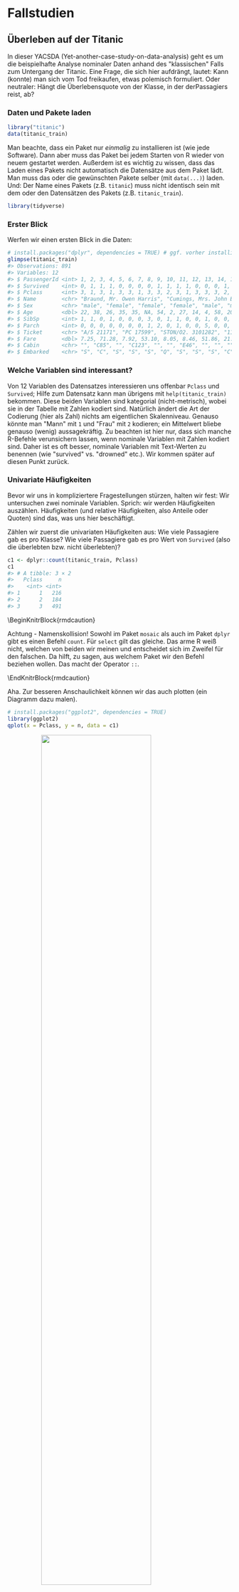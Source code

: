 

# Fallstudien

## Überleben auf der Titanic
In dieser YACSDA (Yet-another-case-study-on-data-analysis) geht es um die beispielhafte Analyse nominaler Daten anhand des "klassischen" Falls zum Untergang der Titanic. Eine Frage, die sich hier aufdrängt, lautet: Kann (konnte) man sich vom Tod freikaufen, etwas polemisch formuliert. Oder neutraler: Hängt die Überlebensquote von der Klasse, in der derPassagiers reist, ab?



### Daten und Pakete laden



```r
library("titanic")
data(titanic_train)
```

Man beachte, dass ein Paket nur *einmalig* zu installieren ist (wie jede Software). Dann aber muss das Paket bei jedem Starten von R wieder von neuem gestartet werden. Außerdem ist es wichtig zu wissen, dass das Laden eines Pakets nicht automatisch die Datensätze aus dem Paket lädt. Man muss das oder die gewünschten Pakete selber (mit `data(...)`) laden. Und: Der Name eines Pakets (z.B. `titanic`) muss nicht identisch sein mit dem oder den Datensätzen des Pakets (z.B. `titanic_train`).


```r
library(tidyverse)
```


### Erster Blick
Werfen wir einen ersten Blick in die Daten:
  

```r
# install.packages("dplyr", dependencies = TRUE) # ggf. vorher installieren
glimpse(titanic_train)
#> Observations: 891
#> Variables: 12
#> $ PassengerId <int> 1, 2, 3, 4, 5, 6, 7, 8, 9, 10, 11, 12, 13, 14, 15,...
#> $ Survived    <int> 0, 1, 1, 1, 0, 0, 0, 0, 1, 1, 1, 1, 0, 0, 0, 1, 0,...
#> $ Pclass      <int> 3, 1, 3, 1, 3, 3, 1, 3, 3, 2, 3, 1, 3, 3, 3, 2, 3,...
#> $ Name        <chr> "Braund, Mr. Owen Harris", "Cumings, Mrs. John Bra...
#> $ Sex         <chr> "male", "female", "female", "female", "male", "mal...
#> $ Age         <dbl> 22, 38, 26, 35, 35, NA, 54, 2, 27, 14, 4, 58, 20, ...
#> $ SibSp       <int> 1, 1, 0, 1, 0, 0, 0, 3, 0, 1, 1, 0, 0, 1, 0, 0, 4,...
#> $ Parch       <int> 0, 0, 0, 0, 0, 0, 0, 1, 2, 0, 1, 0, 0, 5, 0, 0, 1,...
#> $ Ticket      <chr> "A/5 21171", "PC 17599", "STON/O2. 3101282", "1138...
#> $ Fare        <dbl> 7.25, 71.28, 7.92, 53.10, 8.05, 8.46, 51.86, 21.07...
#> $ Cabin       <chr> "", "C85", "", "C123", "", "", "E46", "", "", "", ...
#> $ Embarked    <chr> "S", "C", "S", "S", "S", "Q", "S", "S", "S", "C", ...
```

### Welche Variablen sind interessant?
Von 12 Variablen des Datensatzes interessieren uns offenbar `Pclass` und `Survived`; Hilfe zum Datensatz kann man übrigens mit `help(titanic_train)` bekommen. Diese beiden Variablen sind kategorial (nicht-metrisch), wobei sie in der Tabelle mit Zahlen kodiert sind. Natürlich ändert die Art der Codierung (hier als Zahl) nichts am eigentlichen Skalenniveau. Genauso könnte man "Mann" mit `1` und "Frau" mit `2` kodieren; ein Mittelwert bliebe genauso (wenig) aussagekräftig. Zu beachten ist hier nur, dass sich manche R-Befehle verunsichern lassen, wenn nominale Variablen mit Zahlen kodiert sind. Daher ist es oft besser, nominale Variablen mit Text-Werten zu benennen (wie "survived" vs. "drowned" etc.). Wir kommen später auf diesen Punkt zurück.

### Univariate Häufigkeiten
Bevor wir uns in kompliziertere Fragestellungen stürzen, halten wir fest: Wir untersuchen zwei nominale Variablen. Sprich: wir werden Häufigkeiten auszählen. Häufigkeiten (und relative Häufigkeiten, also Anteile oder Quoten) sind das, was uns hier beschäftigt.

Zählen wir zuerst die univariaten Häufigkeiten aus: Wie viele Passagiere gab es pro Klasse? Wie viele Passagiere gab es pro Wert von `Survived` (also die überlebten bzw. nicht überlebten)?


```r
c1 <- dplyr::count(titanic_train, Pclass)
c1
#> # A tibble: 3 × 2
#>   Pclass     n
#>    <int> <int>
#> 1      1   216
#> 2      2   184
#> 3      3   491
```


\BeginKnitrBlock{rmdcaution}<div class="rmdcaution">Achtung - Namenskollision! Sowohl im Paket `mosaic` als auch im Paket `dplyr` gibt es einen Befehl `count`. Für `select` gilt das gleiche. Das arme R weiß nicht, welchen von beiden wir meinen und entscheidet sich im Zweifel für den falschen. Da hilft, zu sagen, aus welchem Paket wir den Befehl beziehen wollen. Das macht der Operator `::`.
</div>\EndKnitrBlock{rmdcaution}


Aha. Zur besseren Anschaulichkeit können wir das auch plotten (ein Diagramm dazu malen). 


```r
# install.packages("ggplot2", dependencies = TRUE)
library(ggplot2)
qplot(x = Pclass, y = n, data = c1)
```

<img src="075_Fallstudie_Titanic_files/figure-html/plot-titanic1-1.png" width="70%" style="display: block; margin: auto;" />

Der Befehl `qplot` zeichnet automatisch Punkte, wenn auf beiden Achsen "Zahlen-Variablen" stehen (also Variablen, die keinen "Text", sondern nur Zahlen beinhalten. In R sind das Variablen vom Typ `int` (integer), also Ganze Zahlen oder vom Typ `num` (numeric), also reelle Zahlen).


```r

c2 <- dplyr::count(titanic_train, Survived)
c2
#> # A tibble: 2 × 2
#>   Survived     n
#>      <int> <int>
#> 1        0   549
#> 2        1   342
```

Man beachte, dass der Befehl `count` stehts eine Tabelle (data.frame bzw. `tibble`) verlangt und zurückliefert.


### Bivariate Häufigkeiten
OK, gut. Jetzt wissen wir die Häufigkeiten pro Wert von `Survived` (dasselbe gilt für `Pclass`). Eigentlich interessiert uns aber die Frage, ob sich die relativen Häufigkeiten der Stufen von `Pclass` innerhalb der Stufen von `Survived` unterscheiden. Einfacher gesagt: Ist der Anteil der Überlebenden in der 1. Klasse größer als in der 3. Klasse?

Zählen wir zuerst die Häufigkeiten für alle Kombinationen von `Survived` und `Pclass`:
  

```r
c3 <- dplyr::count(titanic_train, Survived, Pclass)
c3
#> Source: local data frame [6 x 3]
#> Groups: Survived [?]
#> 
#>   Survived Pclass     n
#>      <int>  <int> <int>
#> 1        0      1    80
#> 2        0      2    97
#> 3        0      3   372
#> 4        1      1   136
#> 5        1      2    87
#> 6        1      3   119
```

Da `Pclass` 3 Stufen hat (1., 2. und 3. Klasse) und innerhalb jeder dieser 3 Klassen es die Gruppe der Überlebenden und der Nicht-Überlebenden gibt, haben wir insgesamt 3*2=6 Gruppen.

Es ist hilfreich, sich diese Häufigkeiten wiederum zu plotten; wir nehmen den gleichen Befehl wie oben.


```r
qplot(x = Pclass, y = n, data = c3)
```

<img src="075_Fallstudie_Titanic_files/figure-html/unnamed-chunk-5-1.png" width="70%" style="display: block; margin: auto;" />

Hm, nicht so hilfreich. Schöner wäre, wenn wir (farblich) erkennen könnten, welcher Punkt für "Überlebt" und welcher Punkt für "Nicht-Überlebt" steht. Mit `qplot` geht das recht einfach: Wir sagen der Funktion `qplot`, dass die Farbe (`color`) der Punkte den Stufen von `Survived` zugeordnet werden sollen:
  

```r
qplot(x = Pclass, y = n, color = Survived, data = c3)
```

<img src="075_Fallstudie_Titanic_files/figure-html/unnamed-chunk-6-1.png" width="70%" style="display: block; margin: auto;" />

Viel besser. Was noch stört, ist, dass `Survived` als metrische Variable verstanden wird. Das Farbschema lässt Nuancen, feine Farbschattierungen, zu. Für nominale Variablen macht das keinen Sinn; es gibt da keine Zwischentöne. Tot ist tot, lebendig ist lebendig. Wir sollten daher der Funktion sagen, dass es sich um nominale Variablen handelt:
  

```r
qplot(x = factor(Pclass), y = n, color = factor(Survived), data = c3)
```

<img src="075_Fallstudie_Titanic_files/figure-html/unnamed-chunk-7-1.png" width="70%" style="display: block; margin: auto;" />

Viel besser. Jetzt noch ein bisschen Schnickschnack:
  
  

```r
qplot(x = factor(Pclass), y = n, color = factor(Survived), data = c3) + 
  labs(x = "Klasse", 
       title = "Überleben auf der Titanic",
       colour = "Überlebt?")
```

<img src="075_Fallstudie_Titanic_files/figure-html/unnamed-chunk-8-1.png" width="70%" style="display: block; margin: auto;" />


### Signifikanztest

Manche Leute mögen Signifikanztests. Ich persönlich stehe ihnen kritisch gegenüber, da ein p-Wert eine Funktion der Stichprobengröße ist und außerdem zumeist missverstanden wird (er gibt *nicht* die Wahrscheinlichkeit der getesteten Hypothese an, was die Frage aufwirft, warum er mich dann interessieren sollte). Aber seisdrum, berechnen wir mal einen p-Wert. Es gibt mehrere statistische Tests, die sich hier potenziell anböten (was die Frage nach der Objektivität von statistischen Tests in ein ungünstiges Licht rückt). Nehmen wir den $\chi^2$-Test.


```r
chisq.test(titanic_train$Survived, titanic_train$Pclass)
#> 
#> 	Pearson's Chi-squared test
#> 
#> data:  titanic_train$Survived and titanic_train$Pclass
#> X-squared = 100, df = 2, p-value <2e-16
```

Der p-Wert ist kleiner als 5%, daher entscheiden wir uns, entsprechend der üblichen Gepflogenheit, gegen die H0 und für die H1: "Es gibt einen Zusammenhang von Überlebensrate und Passagierklasse".


### Effektstärke
Abgesehen von der Signifikanz, und interessanter, ist die Frage, wie sehr die Variablen zusammenhängen. Für Häufigkeitsanalysen mit 2*2-Feldern bietet sich das "Odds Ratio" (OR), das Chancenverhältnis an. Das Chancen-Verhältnis beantwortet die Frage: "Um welchen Faktor ist die Überlebenschance in der einen Klasse größer als in der anderen Klasse?". Eine interessante Frage, als schauen wir es uns an. 

Das OR ist nur definiert für 2*2-Häufigkeitstabellen, daher müssen wir die Anzahl der Passagierklassen von 3 auf 2 verringern. Nehmen wir nur 1. und 3. Klasse, um den vermuteten Effekt deutlich herauszuschälen:
  

```r
t2 <- filter(titanic_train, Pclass != 2)  # "!=" heißt "nicht"
```

Alternativ (synonym) könnten wir auch schreiben:
  

```r
t2 <- filter(titanic_train, Pclass == 1 | Pclass == 3)  # "|" heißt "oder"
```

Und dann zählen wir wieder die Häufigkeiten aus pro Gruppe:
  

```r
c4 <- dplyr::count(t2, Pclass)
c4
#> # A tibble: 2 × 2
#>   Pclass     n
#>    <int> <int>
#> 1      1   216
#> 2      3   491
```


Schauen wir nochmal den p-Wert an, da wir jetzt ja mit einer veränderten Datentabelle operieren:
  

```r
chisq.test(t2$Survived, t2$Pclass)
#> 
#> 	Pearson's Chi-squared test with Yates' continuity correction
#> 
#> data:  t2$Survived and t2$Pclass
#> X-squared = 100, df = 1, p-value <2e-16
```

Ein $\chi^2$-Wert von ~96 bei einem *n* von 707.

Dann berechnen wir die Effektstärke (OR) mit dem Paket `compute.es` (muss ebenfalls installiert sein).

```r
library(compute.es)
chies(chi.sq = 96, n = 707)
#> Mean Differences ES: 
#>  
#>  d [ 95 %CI] = 0.79 [ 0.63 , 0.95 ] 
#>   var(d) = 0.01 
#>   p-value(d) = 0 
#>   U3(d) = 78.6 % 
#>   CLES(d) = 71.2 % 
#>   Cliff's Delta = 0.42 
#>  
#>  g [ 95 %CI] = 0.79 [ 0.63 , 0.95 ] 
#>   var(g) = 0.01 
#>   p-value(g) = 0 
#>   U3(g) = 78.6 % 
#>   CLES(g) = 71.2 % 
#>  
#>  Correlation ES: 
#>  
#>  r [ 95 %CI] = 0.37 [ 0.3 , 0.43 ] 
#>   var(r) = 0 
#>   p-value(r) = 0 
#>  
#>  z [ 95 %CI] = 0.39 [ 0.31 , 0.46 ] 
#>   var(z) = 0 
#>   p-value(z) = 0 
#>  
#>  Odds Ratio ES: 
#>  
#>  OR [ 95 %CI] = 4.21 [ 3.15 , 5.61 ] 
#>   p-value(OR) = 0 
#>  
#>  Log OR [ 95 %CI] = 1.44 [ 1.15 , 1.73 ] 
#>   var(lOR) = 0.02 
#>   p-value(Log OR) = 0 
#>  
#>  Other: 
#>  
#>  NNT = 3.57 
#>  Total N = 707
```

Die Chance zu überleben ist also in der 1. Klasse mehr als 4 mal so hoch wie in der 3. Klasse. Es scheint: Money buys you live...


### Logististische Regression
Berechnen wir noch das Odds Ratio mit Hilfe der logistischen Regression. Zum Einstieg: Ignorieren Sie die folgende Syntax und schauen Sie sich das Diagramm an. Hier sehen wir die (geschätzten) Überlebens-Wahrscheinlichkeiten für Passagiere der 1. Klasse vs. Passagiere der 3. Klasse.


```r
titanic2 <- titanic_train %>% 
  filter(Pclass %in% c(1,3)) %>% 
  mutate(Pclass = factor(Pclass))

glm1 <- glm(data = titanic2, 
            formula = Survived ~ Pclass, 
            family = "binomial")

exp(coef(glm1))
#> (Intercept)     Pclass3 
#>       1.700       0.188

titanic2$pred_prob <- predict(glm1, type = "response")
```


<img src="075_Fallstudie_Titanic_files/figure-html/fig-titanic-1.png" width="70%" style="display: block; margin: auto;" />

Wir sehen, dass die Überlebens-Wahrscheinlichkeit in der 1. Klasse höher ist als in der 3. Klasse. Optisch grob geschätzt, ~60% in der 1. Klasse und ~25% in der 3. Klasse.

Schauen wir uns die logistische Regression an: Zuerst haben wir den Datensatz auf die Zeilen beschränkt, in denen Personen aus der 1. und 3. Klasse vermerkt sind (zwecks Vergleichbarkeit zu oben). Dann haben wir mit `glm` und `family = "binomial"` eine *logistische* Regression angefordert. Man beachte, dass der Befehl sehr ähnlich zur normalen Regression (`lm(...)`) ist.

Da die Koeffizienten in der Logit-Form zurückgegeben werden, haben wir sie mit der Exponential-Funktion in die "normale" Odds-Form gebracht (delogarithmiert, boa). Wir sehen, dass die Überlebens-*Chance* (Odds) 1.7 zu 1 betrug - bei der *ersten* Stufe von `Pclass` (`1`)^[Darum haben wir `Pclass` in eine Faktor-Variable umgewandelt. Die "erste Klasse" ist jetzt die Referenzklasse, also sozusagen x = 0. Hätten wir `Pclass` als numerische Variable beibehalten, so würde der Achsenabschnitt die Überlebensrat für die "nullte" Klasse geben, was wenig Sinn macht.]; von 27 Menschen überlebten in dieser Gruppe also 17 (17/27 = .63 Überlebens-*Wahrscheinlichkeit*); s. `Intercept`; der Achsenabschnitt gibt den Odds an, wenn die Prädiktor-Variable(n) den Wert "Null" hat/ haben, bzw. die erste Ausprägung, hier 1. 

Im Vergleich dazu wird die Überlebens-Chance deutlich schlechter, wenn man die nächste Gruppe von `Pclass` (3) betrachtet. Die Odds verändern sich um den Faktor ~0.2. Da der Faktor *kleiner* als 1 ist, ist das kein gutes Zeichen. Die Überlebens-Chance *sinkt*; etwas genauer auf: 1.7 * 0.2 ≈ 0.34. Das heißt, die Überlebens-Chance ist in der 3. Klasse nur noch ca. 1 zu 3 (Überlebens-Wahrscheinlichkeit: ~25%).

Komfortabler können wir uns die Überlebens-*Wahrscheinlichkeiten* mit der Funktion `predict` ausgeben lassen.


```r
predict(glm1, newdata = data.frame(Pclass = factor("1")), type = "response")
#>    1 
#> 0.63
predict(glm1, newdata = data.frame(Pclass = factor("3")), type = "response")
#>     1 
#> 0.242
```

Alternativ kann man die Häufigkeiten auch noch "per Hand" bestimmen: 
  

```r
titanic_train %>% 
  filter(Pclass %in% c(1,3)) %>% 
  dplyr::select(Survived, Pclass) %>% 
  group_by(Pclass, Survived) %>% 
  summarise(n = n() ) %>% 
  mutate(Anteil = n / sum(n))
#> Source: local data frame [4 x 4]
#> Groups: Pclass [2]
#> 
#>   Pclass Survived     n Anteil
#>    <int>    <int> <int>  <dbl>
#> 1      1        0    80  0.370
#> 2      1        1   136  0.630
#> 3      3        0   372  0.758
#> 4      3        1   119  0.242
```


Übersetzen wir dies Syntax auf Deutsch:


\BeginKnitrBlock{rmdpseudocode}<div class="rmdpseudocode">Nehme den Datensatz "titanic_train" UND DANN  
Filtere nur die 1. und die 3. Klasse heraus UND DANN  
wähle nur die Spalten "Survived" und "Pclass" UND DANN  
gruppiere nach "Pclass" und "Survived" UND DANN  
zähle die Häufigkeiten für jede dieser Gruppen aus UND DANN  
berechne den Anteil an Überlebenden bzw. Nicht-Überlebenden  
für jede der beiden Passagierklassen. FERTIG.  
 
</div>\EndKnitrBlock{rmdpseudocode}


   



### Effektstärken visualieren
Zum Abschluss schauen wir uns die Stärke des Zusammenhangs noch einmal graphisch an. Wir berechnen dafür die relativen Häufigkeiten pro Gruppe (im Datensatz ohne 2. Klasse, der Einfachheit halber).


```r
c5 <- dplyr::count(t2, Pclass, Survived)
c5$prop <- c5$n / 707
c5
#> Source: local data frame [4 x 4]
#> Groups: Pclass [?]
#> 
#>   Pclass Survived     n  prop
#>    <int>    <int> <int> <dbl>
#> 1      1        0    80 0.113
#> 2      1        1   136 0.192
#> 3      3        0   372 0.526
#> 4      3        1   119 0.168
```

Genauer gesagt haben die Häufigkeiten pro Gruppe in Bezug auf die Gesamtzahl aller Passagiere berechnet; die vier Anteile addieren sich also zu 1 auf. 

Das visualisieren wir wieder


```r
qplot(x = factor(Pclass), y = prop, fill = factor(Survived), data = c5, geom = "col")
```

<img src="075_Fallstudie_Titanic_files/figure-html/unnamed-chunk-11-1.png" width="70%" style="display: block; margin: auto;" />

Das `geom = "col"` heißt, dass als "geometrisches Objekt" dieses Mal keine Punkte, sondern Säulen (columns) verwendet werden sollen.


```r
qplot(x = factor(Pclass), y = prop, fill = factor(Survived), data = c5, geom = "col")
```

<img src="075_Fallstudie_Titanic_files/figure-html/unnamed-chunk-12-1.png" width="70%" style="display: block; margin: auto;" />

Ganz nett, aber die Häufigkeitsunterscheide von `Survived` zwischen den beiden Werten von `Pclass` stechen noch nicht so ins Auge. Wir sollten es anders darstellen.

Hier kommt der Punkt, wo wir von `qplot` auf seinen großen Bruder, `ggplot` wechseln sollten. `qplot` ist in Wirklichkeit nur eine vereinfachte Form von `ggplot`; die Einfachheit wird mit geringeren Möglichkeiten bezahlt. Satteln wir zum Schluss dieser Fallstudie also um:
  

```r
ggplot(data = c5) +
  aes(x = factor(Pclass), y = n, fill = factor(Survived)) + 
  geom_col(position = "fill") +
  labs(x = "Passagierklasse", fill = "Überlebt?", caption = "Nur Passagiere, keine Besatzung")
```

<img src="075_Fallstudie_Titanic_files/figure-html/unnamed-chunk-13-1.png" width="70%" style="display: block; margin: auto;" />

Jeden sehen wir die Häufigkeiten des Überlebens bedingt auf die Passagierklasse besser. Wir sehen auf den ersten Blick, dass sich die Überlebensraten deutlich unterscheiden: Im linken Balken überleben die meisten; im rechten Balken ertrinken die meisten. 

Diese letzte Analyse zeigt deutlich die Kraft von (Daten-)Visualisierungen auf. Der zu untersuchende Effekt tritt hier am stärken zu Tage; außerdem ist die Analyse relativ einfach.

Eine alternative Darstellung ist diese:
  

```r
c5 %>% 
  ggplot +
  aes(x = factor(Pclass), y = factor(Survived), fill = n) +
  geom_tile()
```

<img src="075_Fallstudie_Titanic_files/figure-html/unnamed-chunk-14-1.png" width="70%" style="display: block; margin: auto;" />

Hier werden die vier "Fliesen" gleich groß dargestellt; die Fallzahl wird durch die Füllfarbe besorgt.


### Fazit
In der Datenanalyse (mit R) kommt man mit wenigen Befehlen schon sehr weit; `dplyr` und `ggplot2` zählen (zu Recht) zu den am häufigsten verwendeten Paketen. Beide sind flexibel, konsistent und spielen gerne miteinander. Die besten Einblicke haben wir aus deskriptiver bzw. explorativer Analyse (Diagramme) gewonnen. Signifikanztests oder komplizierte Modelle waren nicht zentral. In vielen Studien/Projekten der Datenanalyse gilt ähnliches: Daten umformen und verstehen bzw. "veranschaulichen" sind zentrale Punkte, die häufig viel Zeit und Wissen fordern. Bei der Analyse von nominalskalierten sind Häufigkeitsauswertungen ideal.






